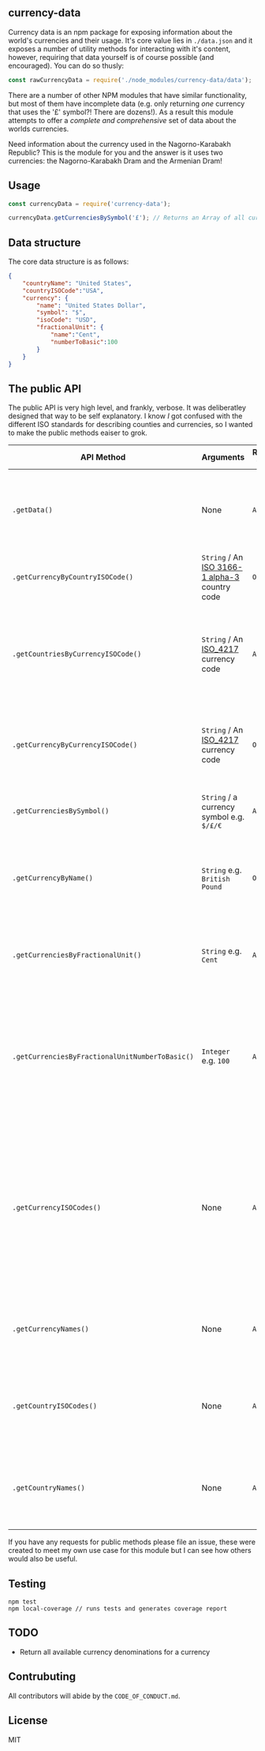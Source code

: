 ## currency-data

Currency data is an npm package for exposing information about the world's currencies and their usage. It's core value lies in `./data.json` and it exposes a number of utility methods for interacting with it's content, however, requiring that data yourself is of course possible (and encouraged). You can do so thusly:

```javascript
const rawCurrencyData = require('./node_modules/currency-data/data'); 
```

There are a number of other NPM modules that have similar functionality, but most of them have incomplete data (e.g. only returning *one* currency that uses the '£' symbol?! There are dozens!). As a result this module attempts to offer a *complete and comprehensive* set of data about the worlds currencies.

Need information about the currency used in the Nagorno-Karabakh Republic? This is the module for you and the answer is it uses two currencies: the Nagorno-Karabakh Dram and the Armenian Dram!

## Usage

```javascript
const currencyData = require('currency-data');

currencyData.getCurrenciesBySymbol('£'); // Returns an Array of all currencies that use the '£' symbol
```

## Data structure

The core data structure is as follows:

```json
{
	"countryName": "United States",
	"countryISOCode":"USA",
	"currency": { 
		"name": "United States Dollar",
		"symbol": "$",
		"isoCode": "USD",
		"fractionalUnit": {
			"name":"Cent",
			"numberToBasic":100
		}
	}
}

```

## The public API

The public API is very high level, and frankly, verbose. It was deliberatley designed that way to be self explanatory. I know *I* got confused with the different ISO standards for describing counties and currencies, so I wanted to make the public methods eaiser to grok.

| API Method | Arguments | Return type |Description |
|---|---|---|---|
| `.getData()` | None | `Array` | A utility method to return all of the data from the module in a single large Array |
| `.getCurrencyByCountryISOCode()` | `String` / An [ISO 3166-1 alpha-3](https://en.wikipedia.org/wiki/ISO_3166-1_alpha-3) country code | `Object` | Returns the currency used in a specified country |
| `.getCountriesByCurrencyISOCode()` | `String` /  An [ISO_4217](https://en.wikipedia.org/wiki/ISO_4217) currency code | `Array` | Returns an Array of country objects that use a currency e.g. all the countries that use the USD |
| `.getCurrencyByCurrencyISOCode()` | `String` /  An [ISO_4217](https://en.wikipedia.org/wiki/ISO_4217) currency code | `Object` | Returns just the `currency` object (see Data Structure above) for a currency |
| `.getCurrenciesBySymbol()` | `String` / a currency symbol e.g. `$/£/€` | `Array` | Returns an Array of all currencies that use that symbol |
| `.getCurrencyByName()` | `String` e.g. `British Pound` | `Object` | Returns just the currency object (see Data Structure above) for a currency |
| `.getCurrenciesByFractionalUnit()` | `String` e.g. `Cent` | `Array` | Returns an Array of all the currencies that use a fractional unit |
| `.getCurrenciesByFractionalUnitNumberToBasic()` | `Integer` e.g. `100` | `Array` | A niche method, but it returns all the currencies that share the property of number of fractional units to a basic unit |
| `.getCurrencyISOCodes()` | None | `Array` | Utility method that returns all of the available currency ISO codes, please remember some currencies do not have assigned ISO codes and so won't be returned |
| `.getCurrencyNames()` | None | `Array` | Utility method that returns the names of all the available currencies |
| `.getCountryISOCodes()` | None | `Array` | Utility method that returns the names of the ISO codes of all available countries |
| `.getCountryNames()` | None | `Array` | Utility method that returns the names of the all the available countries |

If you have any requests for public methods please file an issue, these were created to meet my own use case for this module but I can see how others would also be useful.

## Testing

```
npm test
npm local-coverage // runs tests and generates coverage report
```

## TODO

* Return all available currency denominations for a currency

## Contrubuting

All contributors will abide by the `CODE_OF_CONDUCT.md`.

## License

MIT